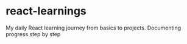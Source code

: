 # react-learnings
My daily React learning journey from basics to projects. Documenting progress step by step
